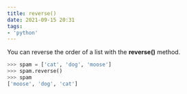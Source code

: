 ```yaml
---
title: reverse()
date: 2021-09-15 20:31
tags:
- 'python'
---
```


You can reverse the order of a list with the **reverse()** method.

```python
>>> spam = ['cat', 'dog', 'moose']
>>> spam.reverse()
>>> spam
['moose', 'dog', 'cat']
```
